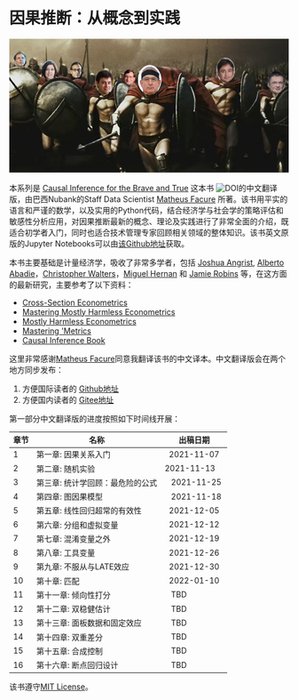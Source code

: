 # 因果推断：从概念到实践

![img](./chapters/data/img/brave-and-true.png)



本系列是 [Causal Inference for the Brave and True](https://zenodo.org/badge/latestdoi/255903310) 这本书 ![DOI](https://zenodo.org/badge/255903310.svg)的中文翻译版，由巴西Nubank的Staff Data Scientist [Matheus Facure](https://www.linkedin.com/in/matheus-facure-7b0099117/) 所著。该书用平实的语言和严谨的数学，以及实用的Python代码，结合经济学与社会学的策略评估和敏感性分析应用，对因果推断最新的概念、理论及实践进行了非常全面的介绍，既适合初学者入门，同时也适合技术管理专家回顾相关领域的整体知识。该书英文原版的Jupyter Notebooks可以由[该Github地址](https://github.com/matheusfacure/python-causality-handbook)获取。

本书主要基础是计量经济学，吸收了非常多学者，包括 [Joshua Angrist](https://economics.mit.edu/faculty/angrist), [Alberto Abadie](https://economics.mit.edu/faculty/abadie)，[Christopher Walters](https://www.econ.berkeley.edu/faculty/4678)，[Miguel Hernan](https://www.hsph.harvard.edu/miguel-hernan/) 和 [Jamie Robins](https://www.hsph.harvard.edu/james-robins/) 等，在这方面的最新研究，主要参考了以下资料：

* [Cross-Section Econometrics](https://www.aeaweb.org/conference/cont-ed/2017-webcasts)
* [Mastering Mostly Harmless Econometrics](https://www.aeaweb.org/conference/cont-ed/2020-webcasts)
* [Mostly Harmless Econometrics](https://www.mostlyharmlesseconometrics.com/)
* [Mastering 'Metrics](https://www.masteringmetrics.com/)
* [Causal Inference Book](https://www.hsph.harvard.edu/miguel-hernan/causal-inference-book/)

这里非常感谢[Matheus Facure](https://www.linkedin.com/in/matheus-facure-7b0099117/)同意我翻译该书的中文译本。中文翻译版会在两个地方同步发布：

1. 方便国际读者的 [Github地址](https://github.com/xieliaing/CausalInferenceIntro)
2. 方便国内读者的 [Gitee地址](https://gitee.com/xieliaing/causal-inference-intro-gitee)


第一部分中文翻译版的进度按照如下时间线开展：

章节 | 名称 | 出稿日期 |
--- | --- | ---
1 |     第一章: 因果关系入门 |  2021-11-07 
2 |     第二章: 随机实验 | 2021-11-13 
3 |     第三章: 统计学回顾：最危险的公式|   2021-11-25 
4 |     第四章: 图因果模型|   2021-11-18 
5 |     第五章: 线性回归超常的有效性|  2021-12-05 
6 |     第六章: 分组和虚拟变量|  2021-12-12 
7 |     第七章: 混淆变量之外|  2021-12-19 
8 |     第八章: 工具变量|  2021-12-26 
9 |     第九章: 不服从与LATE效应|  2021-12-30
10 |    第十章: 匹配|  2022-01-10 
11 |    第十一章: 倾向性打分|   TBD 
12 |    第十二章: 双稳健估计|   TBD 
13 |    第十三章: 面板数据和固定效应|   TBD 
14 |    第十四章: 双重差分|   TBD 
15 |    第十五章: 合成控制|   TBD 
16 |    第十六章: 断点回归设计|   TBD 

该书遵守[MIT License](./LICENSE)。